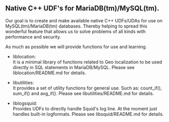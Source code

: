 ## Native C++ UDF's for MariaDB(tm)/MySQL(tm).

Our goal is to create and make available native C++ UDFs/UDAs for use
on MySQL(tm)/MariaDB(tm) databases.
Thereby helping to spread this wonderful feature that allows us to solve
problems of all kinds with performance and security.

As much as possible we will provide functions for use and learning.

- liblocation:<br>
It is a minimal library of functions related to Geo localization to be used directly in SQL statements in MariaDB/MySQL.
Please see liblocation/README.md for details.

- libutilities:<br>
It provides a set of utility functions for general use. Such as: count_if(), sum_if() and avg_if(). Please see libutilities/README.md for details.

- liblogsquid:<br>
Provides UDFs to directly handle Squid's log line.
At the moment just handles built-in logformats.
Please see libsquid/README.md for details.
